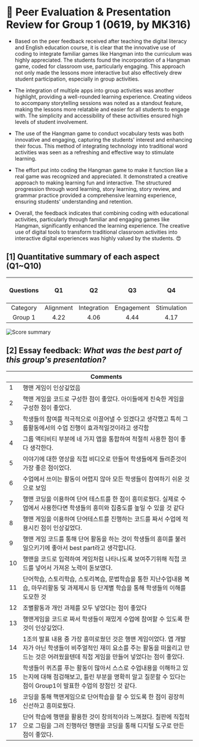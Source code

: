 # 💙 Peer Evaluation & Presentation Review for Group 1 (0619, by MK316)

+ Based on the peer feedback received after teaching the digital literacy and English education course, it is clear that the innovative use of coding to integrate familiar games like Hangman into the curriculum was highly appreciated. The students found the incorporation of a Hangman game, coded for classroom use, particularly engaging. This approach not only made the lessons more interactive but also effectively drew student participation, especially in group activities.

+ The integration of multiple apps into group activities was another highlight, providing a well-rounded learning experience. Creating videos to accompany storytelling sessions was noted as a standout feature, making the lessons more relatable and easier for all students to engage with. The simplicity and accessibility of these activities ensured high levels of student involvement.

+ The use of the Hangman game to conduct vocabulary tests was both innovative and engaging, capturing the students' interest and enhancing their focus. This method of integrating technology into traditional word activities was seen as a refreshing and effective way to stimulate learning.

+ The effort put into coding the Hangman game to make it function like a real game was recognized and appreciated. It demonstrated a creative approach to making learning fun and interactive. The structured progression through word learning, story learning, story review, and grammar practice provided a comprehensive learning experience, ensuring students' understanding and retention.

+ Overall, the feedback indicates that combining coding with educational activities, particularly through familiar and engaging games like Hangman, significantly enhanced the learning experience. The creative use of digital tools to transform traditional classroom activities into interactive digital experiences was highly valued by the students. 😍


## [1] Quantitative summary of each aspect (Q1~Q10)

|Questions|Q1|Q2|Q3|Q4|Q5|Q6|Q7|Q8|Q9|Q10|Total mean (SD)|
|:--:|:--:|:--:|:--:|:--:|:--:|:--:|:--:|:--:|:--:|:--:|:--:|
|Category|Alignment|Integration|Engagement|Stimulation|Support|Accessibility|Integration|Autonomy|Adaptability|Presenation||
| Group 1| 4.22          | 4.06           | 4.44          | 4.17           | 4.44        | 3.56             | 3.94           | 4.39        | 3.44            | 4.11             |


![Score summary](https://github.com/MK316/Spring2024/blob/main/DLEE/Project/DLEE_G01.png)

## [2] Essay feedback: _What was the best part of this group's presentation?_

||Comments|
|--|--|
|1|행맨 게임이 인상깊었음|
|2|핵맨 게임을 코드로 구성한 점이 좋았다. 아이들에게 친숙한 게임을 구성한 점이 좋았다.|
|3|학생들의 참여를 적극적으로 이끌어낼 수 있겠다고 생각했고 특히 그룹활동에서의 수업 진행이 효과적일것이라고 생각함|
|4|그룹 액티비티 부분에 네 가지 앱을 통합하여 적절히 사용한 점이 좋다 생각한다.|
|5|이야기에 대한 영상을 직접 비디오로 만들어 학생들에게 들려준것이 가장 좋은 점이었다.|
|6|수업에서 쓰이는 활동이 어렵지 않아 모든 학생들이 참여하기 쉬운 것으로 보임|
|7|행맨 코딩을 이용하여 단어 테스트를 한 점이 흥미로웠다. 실제로 수업에서 사용한다면 학생들의 흥미와 집중도를 높일 수 있을 것 같다|
|8|행맨 게임을 이용하여 단어테스트를 진행하는 코드를 짜서 수업에 적용시킨 점이 인상깊었다.|
|9|행맨 게임 코드를 통해 단어 활동을 하는 것이 학생들의 흥미를 불러일으키기에 좋아서 best part라고 생각합니다.|
|10|행맨을 코드로 입력하여 게임처럼 나타나도록 보여주기위해 직접 코드를 넣어서 가져온 노력이 돋보였다.|
|11|단어학습, 스토리학습, 스토리복습, 문법학습을 통한 지난수업내용 복습, 마무리활동 및 과제제시 등 단계별 학습을 통해 학생들의 이해를 도모한 것|
|12|조별활동과 개인 과제를 모두 넣었다는 점이 좋았다|
|13|행맨게임을 코드로 짜서 학생들이 재밌게 수업에 참여할 수 있도록 한것이 인상깊었다.|
|14|1조의 발표 내용 중 가장 흥미로웠던 것은 행맨 게임이었다. 앱 개발자가 아닌 학생들이 비주얼적인 재미 요소를 주는 활동을 떠올리고 만드는 것은 어려웠을텐데 직접 게임을 만들어 넣었다는 점이 좋았다.|
|15|학생들이 퀴즈를 푸는 활동이 많아서 스스로 수업내용을 이해하고 있는지에 대해 점검해보고, 틀린 부분을 명확히 알고 질문할 수 있다는 점이 Group1이 발표한 수업의 장점인 것 같다.|
|16|코딩을 통해 핵맨게임으로 단어학습을 할 수 있도록 한 점이 굉장히 신선하고 흥미로웠다.|
|17|단어 학습에 행맨을 활용한 것이 창의적이라 느껴졌다. 칠판에 직접적으로 그림을 그려 진행하던 행맨을 코딩을 통해 디지털 도구로 만든 점이 좋았다.|



